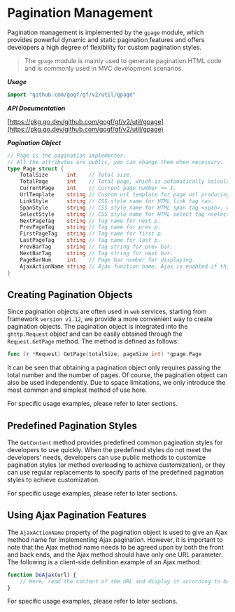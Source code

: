 # Pagination Management

Pagination management is implemented by the `gpage` module, which provides powerful dynamic and static pagination features and offers developers a high degree of flexibility for custom pagination styles.

> The `gpage` module is mainly used to generate pagination HTML code and is commonly used in MVC development scenarios.

***Usage***

```go
import "github.com/gogf/gf/v2/util/gpage"
```

***API Documentation***

[https://pkg.go.dev/github.com/gogf/gf/v2/util/gpage](https://pkg.go.dev/github.com/gogf/gf/v2/util/gpage)

***Pagination Object***

```go
// Page is the pagination implementer.
// All the attributes are public, you can change them when necessary.
type Page struct {
    TotalSize      int    // Total size.
    TotalPage      int    // Total page, which is automatically calculated.
    CurrentPage    int    // Current page number >= 1.
    UrlTemplate    string // Custom url template for page url producing.
    LinkStyle      string // CSS style name for HTML link tag <a>.
    SpanStyle      string // CSS style name for HTML span tag <span>, which is used for first, current and last page tag.
    SelectStyle    string // CSS style name for HTML select tag <select>.
    NextPageTag    string // Tag name for next p.
    PrevPageTag    string // Tag name for prev p.
    FirstPageTag   string // Tag name for first p.
    LastPageTag    string // Tag name for last p.
    PrevBarTag     string // Tag string for prev bar.
    NextBarTag     string // Tag string for next bar.
    PageBarNum     int    // Page bar number for displaying.
    AjaxActionName string // Ajax function name. Ajax is enabled if this attribute is not empty.
}
```

## Creating Pagination Objects

Since pagination objects are often used in `web` services, starting from framework `version v1.12`, we provide a more convenient way to create pagination objects. The pagination object is integrated into the `ghttp.Request` object and can be easily obtained through the `Request.GetPage` method. The method is defined as follows:

```go
func (r *Request) GetPage(totalSize, pageSize int) *gpage.Page
```

It can be seen that obtaining a pagination object only requires passing the total number and the number of pages. Of course, the pagination object can also be used independently. Due to space limitations, we only introduce the most common and simplest method of use here.

For specific usage examples, please refer to later sections.

## Predefined Pagination Styles

The `GetContent` method provides predefined common pagination styles for developers to use quickly. When the predefined styles do not meet the developers' needs, developers can use public methods to customize pagination styles (or method overloading to achieve customization), or they can use regular replacements to specify parts of the predefined pagination styles to achieve customization.

For specific usage examples, please refer to later sections.

## Using Ajax Pagination Features

The `AjaxActionName` property of the pagination object is used to give an Ajax method name for implementing Ajax pagination. However, it is important to note that the Ajax method name needs to be agreed upon by both the front and back ends, and the Ajax method should have only one URL parameter. The following is a client-side definition example of an Ajax method:

```javascript
function DoAjax(url) {
    // Here, read the content of the URL and display it according to business logic
}
```

For specific usage examples, please refer to later sections.
